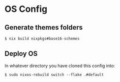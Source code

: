 # OS Config

## Generate themes folders
```
$ nix build nixpkgs#base16-schemes
```

## Deploy OS

In whatever directory you have cloned this config into:

```
$ sudo nixos-rebuild switch --flake .#default
```
